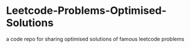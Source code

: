 # Leetcode-Problems-Optimised-Solutions
a code repo for sharing optimised solutions of famous leetcode problems
